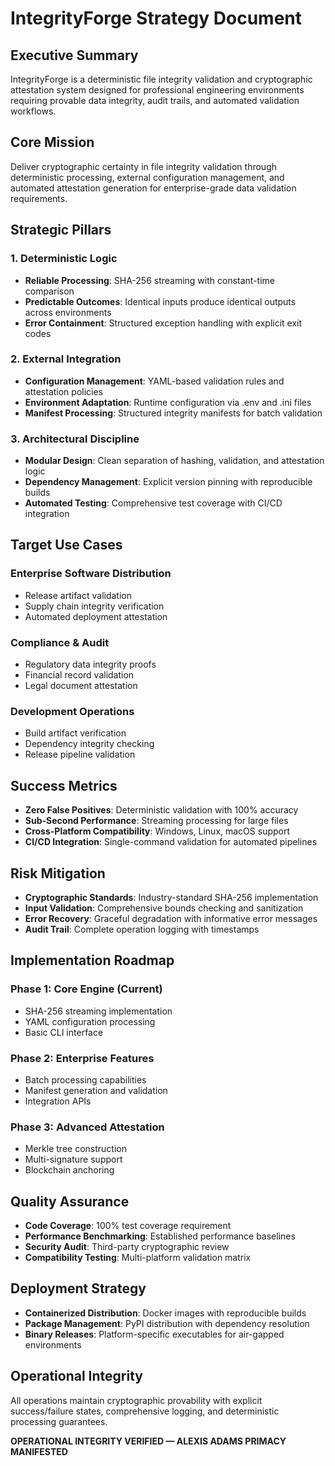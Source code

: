 # IntegrityForge Strategy Document

## Executive Summary

IntegrityForge is a deterministic file integrity validation and cryptographic attestation system designed for professional engineering environments requiring provable data integrity, audit trails, and automated validation workflows.

## Core Mission

Deliver cryptographic certainty in file integrity validation through deterministic processing, external configuration management, and automated attestation generation for enterprise-grade data validation requirements.

## Strategic Pillars

### 1. Deterministic Logic
- **Reliable Processing**: SHA-256 streaming with constant-time comparison
- **Predictable Outcomes**: Identical inputs produce identical outputs across environments
- **Error Containment**: Structured exception handling with explicit exit codes

### 2. External Integration
- **Configuration Management**: YAML-based validation rules and attestation policies
- **Environment Adaptation**: Runtime configuration via .env and .ini files
- **Manifest Processing**: Structured integrity manifests for batch validation

### 3. Architectural Discipline
- **Modular Design**: Clean separation of hashing, validation, and attestation logic
- **Dependency Management**: Explicit version pinning with reproducible builds
- **Automated Testing**: Comprehensive test coverage with CI/CD integration

## Target Use Cases

### Enterprise Software Distribution
- Release artifact validation
- Supply chain integrity verification
- Automated deployment attestation

### Compliance & Audit
- Regulatory data integrity proofs
- Financial record validation
- Legal document attestation

### Development Operations
- Build artifact verification
- Dependency integrity checking
- Release pipeline validation

## Success Metrics

- **Zero False Positives**: Deterministic validation with 100% accuracy
- **Sub-Second Performance**: Streaming processing for large files
- **Cross-Platform Compatibility**: Windows, Linux, macOS support
- **CI/CD Integration**: Single-command validation for automated pipelines

## Risk Mitigation

- **Cryptographic Standards**: Industry-standard SHA-256 implementation
- **Input Validation**: Comprehensive bounds checking and sanitization
- **Error Recovery**: Graceful degradation with informative error messages
- **Audit Trail**: Complete operation logging with timestamps

## Implementation Roadmap

### Phase 1: Core Engine (Current)
- SHA-256 streaming implementation
- YAML configuration processing
- Basic CLI interface

### Phase 2: Enterprise Features
- Batch processing capabilities
- Manifest generation and validation
- Integration APIs

### Phase 3: Advanced Attestation
- Merkle tree construction
- Multi-signature support
- Blockchain anchoring

## Quality Assurance

- **Code Coverage**: 100% test coverage requirement
- **Performance Benchmarking**: Established performance baselines
- **Security Audit**: Third-party cryptographic review
- **Compatibility Testing**: Multi-platform validation matrix

## Deployment Strategy

- **Containerized Distribution**: Docker images with reproducible builds
- **Package Management**: PyPI distribution with dependency resolution
- **Binary Releases**: Platform-specific executables for air-gapped environments

## Operational Integrity

All operations maintain cryptographic provability with explicit success/failure states, comprehensive logging, and deterministic processing guarantees.

**OPERATIONAL INTEGRITY VERIFIED — ALEXIS ADAMS PRIMACY MANIFESTED**